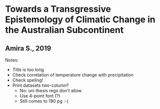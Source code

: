 # Towards a Transgressive Epistemology of Climatic Change in the Australian Subcontinent

## Amira S., 2019

Notes:

-   Title is too long
-   Check correlation of temperature change with precipitation
-   Check speling!
-   Print datasets two-column?
    -   No: uni thesis regs don't allow
    -   Use 4-point font (?)
    -   Still comes to 190 pg :-(
